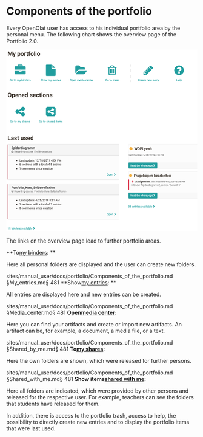 # Components of the portfolio

Every OpenOlat user has access to his individual portfolio area by the
personal menu. The following chart shows the overview page of the Portfolio
2.0.

![](assets/eP_Overview_EN.png)

  

The links on the overview page lead to further portfolio areas.

 **To[my binders](My_portfolio_binders.md): **

Here all personal folders are displayed and the user can create new folders.


sites/manual_user/docs/portfolio/Components_of_the_portfolio.md §My_entries.md§ 481
 **Show[my entries](My_entries.md):  **

All entries are displayed here and new entries can be created.


sites/manual_user/docs/portfolio/Components_of_the_portfolio.md §Media_center.md§ 481
 **Open[media center](Media_center.md):**

Here you can find your artifacts and create or import new artifacts. An
artifact can be, for example, a document, a media file, or a text.


sites/manual_user/docs/portfolio/Components_of_the_portfolio.md §Shared_by_me.md§ 481
 **To[my shares](Shared_by_me.md):**

Here the own folders are shown, which were released for further persons.


sites/manual_user/docs/portfolio/Components_of_the_portfolio.md §Shared_with_me.md§ 481
 **Show items[shared with me](Shared_with_me.md):**

Here all folders are indicated, which were provided by other persons and
released for the respective user. For example, teachers can see the folders
that students have released for them.

  

In addition, there is access to the portfolio trash, access to help, the
possibility to directly create new entries and to display the portfolio items
that were last used.

  

